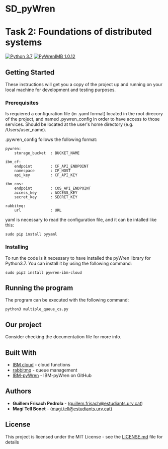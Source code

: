 # SD_pyWren

# Task 2: Foundations of distributed systems
[![Python 3.7](https://img.shields.io/badge/python-3.6%20%7C%203.7-blue.svg)](https://www.python.org/downloads/release/python-370/)
[![PyWrenIMB 1.0.12](https://img.shields.io/badge/pywren--ibm--cloud-v1.0.12-blue.svg)](https://github.com/pywren/pywren-ibm-cloud)

## Getting Started
These instructions will get you a copy of the project up and running on your local machine for development and testing purposes.

### Prerequisites

Is requiered a configuration file (in .yaml format) located in the root direcory of the project, and named .pywren_config in order to have access to those services. Should be located at the user's home directory (e.g. /Users/user_name).

.pywren_config follows the following format:

```
pywren:
    storage_bucket  : BUCKET_NAME
    
ibm_cf:
    endpoint        : CF_API_ENDPOINT
    namespace       : CF_HOST
    api_key         : CF_API_KEY

ibm_cos:
    endpoint        : COS_API_ENDPOINT
    access_key      : ACCESS_KEY
    secret_key      : SECRET_KEY

rabbitmq:
    url             : URL
```

yaml is necessary to read the configuration file, and it can be intalled like this:

```
sudo pip install pyyaml
```


### Installing

To run the code is it necessary to have installed the pyWren library for Python3.7. You can install it by using the following command:

```
sudo pip3 install pywren-ibm-cloud
```

## Running the program

The program can be executed with the following command:
    
```
python3 multiple_queue_cs.py
```

## Our project

Consider checking the documentation file for more info.

## Built With

* [IBM cloud](https://www.ibm.com/uk-en/cloud) - cloud functions
* [rabbitmq](https://www.rabbitmq.com) - queue management
* [IBM-pyWren](https://github.com/pywren-ibm-cloud) - IBM-pyWren on GitHub

## Authors

* **Guillem Frisach Pedrola** - (guillem.frisach@estudiants.urv.cat)
* **Magí Tell Bonet** - (magi.tell@estudiants.urv.cat)

## License

This project is licensed under the MIT License - see the [LICENSE.md](LICENSE.md) file for details
